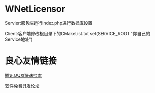 # WNetLicensor
Servier:服务端运行index.php进行数据库设置                                                                               

Client:客户端修改根目录下的CMakeList.txt set(SERVICE_ROOT "你自己的Service地址")


 # 良心友情链接

[腾讯QQ群快速检索](http://u.720life.cn/s/8cf73f7c)

[软件免费开发论坛](http://u.720life.cn/s/bbb01dc0)
